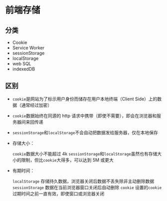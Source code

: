 # 前端存储

## 分类

- Cookie
- Service Worker
- sessionStorage
- localStorage
- web SQL
- indexedDB

## 区别

- `cookie`是网站为了标示用户身份而储存在用户本地终端（Client Side）上的数据（通常经过加密）
- `cookie`数据始终在同源的 http 请求中携带（即使不需要），即会在浏览器和服务器间来回传递
- `sessionStorage`和`localStorage`不会自动把数据发给服务器，仅在本地保存

- 存储大小：

  `cookie`数据大小不能超过 4k
  `sessionStorage`和`localStorage`虽然也有存储大小的限制，但比`cookie`大得多，可以达到 5M 或更大

- 有期时间：

  `localStorage` 存储持久数据，浏览器关闭后数据不丢失除非主动删除数据
  `sessionStorage` 数据在当前浏览器窗口关闭后自动删除
  `cookie` 设置的`cookie`过期时间之前一直有效，即使窗口或浏览器关闭
